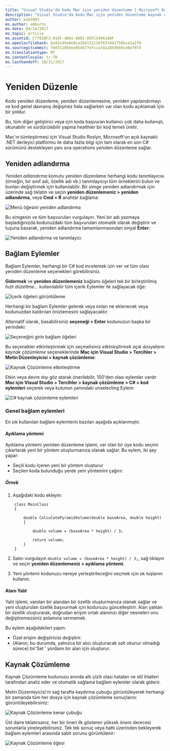 ```yaml
---
title: "Visual Studio'da kodu Mac için yeniden düzenleme | Microsoft Docs"
description: "Visual Studio'da kodu Mac için yeniden düzenleme kaynak çözümleme kullanımı ile basit yapılır."
author: asb3993
ms.author: amburns
ms.date: 04/14/2017
ms.topic: article
ms.assetid: C7782BF3-016F-4B41-8A81-85FC540A1A8F
ms.openlocfilehash: ba92cd9a0e9ca28d132116f65fd41758bce1a1f0
ms.sourcegitcommit: f40311056ea0b4677efcca74a285dbb0ce0e7974
ms.translationtype: MT
ms.contentlocale: tr-TR
ms.lasthandoff: 10/31/2017
---
```

# <a name="refactoring"></a>Yeniden Düzenle

Kodu yeniden düzenleme, yeniden düzenlemesine, yeniden yapılandırmayı ve kod genel davranış değişmez hala sağlarken var olan kodu açıklamak için bir yoldur.

Bu, tüm diğer geliştirici veya için koda başvuran kullanıcı çok daha kullanışlı, okunabilir ve sürdürülebilir yapma healthier bir kod temeli üretir.

Mac'ın tümleştirmesi için Visual Studio Roslyn, Microsoft'un açık kaynaklı .NET derleyici platformu ile daha fazla bilgi için tam olarak en son C# sürümünü destekleyen yanı sıra operations yeniden düzenleme sağlar.

## <a name="renaming"></a>Yeniden adlandırma 

*Yeniden adlandırma* komutu yeniden düzenleme herhangi kodu tanımlayıcısı (örneğin, bir sınıf adı, özellik adı vb.) tanımlayıcıyı tüm örneklerini bulun ve bunları değiştirmek için kullanılabilir. Bir simge yeniden adlandırmak için üzerinde sağ tıklatın ve seçin **yeniden düzenlemeniz > yeniden adlandırma**, veya **Cmd + R** anahtar bağlama:

![Menü öğesini yeniden adlandırma](media/refactoring-renaming1.png)

Bu simgenin ve tüm başvuruları vurgulayın. Yeni bir adı yazmaya başladığınızda kodunuzdaki tüm başvuruları otomatik olarak değiştirir ve tuşuna basarak, yeniden adlandırma tamamlanmasından sinyal **Enter**:

 ![Yeniden adlandırma ve tanımlayıcı](media/refactoring-renaming2.png)

## <a name="context-actions"></a>Bağlam Eylemler

Bağlam Eylemler, herhangi bir C# kod incelemek izin ver ve tüm olası yeniden düzenleme seçenekleri görebilirsiniz. 

**Gidermek** ve **yeniden düzenlemeniz** bağlamı öğeleri tek bir birleştirilmiş *hızlı düzeltme...*  kullanılabilir tüm içerik Eylemler ile sağlayacak öğe:

![İçerik öğeleri görüntüleme](media/refactoring-context-action.png)

Herhangi bir bağlam Eylemler gelerek veya onları ne eklenecek veya kodunuzdan kaldırılan önizlemesini sağlayacaktır.

Alternatif olarak, basabilirsiniz **seçeneği + Enter** kodunuzun başka bir yerindeki:

![Seçeneğini girin bağlam öğeleri](media/refactoring-image2a.png)

Bu seçenekler etkinleştirmek için seçmelisiniz *etkinleştirmek açık dosyaların kaynak çözümleme* seçeneklerinde **Mac için Visual Studio > Tercihler > Metin Düzenleyicisi > kaynak çözümleme**:

 ![Kaynak Çözümleme etkinleştirme](media/refactoring-options.png)

Etkin veya devre dışı göz atarak önerilebilir, 100'den olası eylemler vardır **Mac için Visual Studio > Tercihler > kaynak çözümleme > C# > kod eylemleri** seçerek veya kutunun yanındaki unselecting Eylem:

 ![C# kaynak çözümleme eylemleri](media/refactoring-image3a.png)

### <a name="common-context-actions"></a>Genel bağlam eylemleri

En sık kullanılan bağlam eylemlerin bazıları aşağıda açıklanmıştır.

#### <a name="extract-method"></a>Ayıklama yöntemi

Ayıklama yöntemi yeniden düzenleme işlemi, var olan bir üye kodu seçimi çıkartarak yeni bir yöntem oluşturmanıza olanak sağlar. Bu eylem, iki şey yapar:

* Seçili kodu içeren yeni bir yöntem oluşturur
* Seçilen koda bulunduğu yerde yeni yöntemini çağırır.

##### <a name="example"></a>Örnek

1. Aşağıdaki kodu ekleyin:

```
    class MainClass
    {

        double CalculatePyramidVolume(double baseArea, double height)
        {

            double volume = (baseArea * height) / 3;

            return volume;
        }
    }
```

2. Satırı vurgulayın `double volume = (baseArea * height) / 3;`, sağ tıklayın ve seçin **yeniden düzenlemeniz > ayıklama yöntemi**.

3. Yeni yöntemi kodunuzu nereye yerleştirileceğini seçmek için ok tuşlarını kullanın.


#### <a name="encapsulate-field"></a>Alanı Yalıt

Yalıt işlemi, varolan bir alandan bir özellik oluşturmanıza olanak sağlar ve yeni oluşturulan özellik başvurmak için kodunuzu güncelleştirir. Alan yalıtan bir özellik oluşturarak, doğrudan erişim ortak alanınızı diğer nesneleri onu değiştiremezsiniz anlamına vermemek.

Bu eylem aşağıdakileri yapın:

* Özel erişim değiştiricisi değiştirir.
* (Alanın; bu durumda, yalnızca bir alıcı oluşturacak salt okunur olmadığı sürece) bir'Set ' yordamı bir alan için oluşturur.


## <a name="source-analysis"></a>Kaynak Çözümleme

Kaynak Çözümleme kodunuzu anında altı çizili olası hataları ve stil ihlalleri tarafından analiz eder ve otomatik sağlama bağlam eylemler olarak giderir. 

Metin Düzenleyicisi'ni sağ tarafta kaydırma çubuğu görüntüleyerek herhangi bir zamanda tüm her dosya için kaynak çözümleme sonuçlarını görüntüleyebilirsiniz:

 ![Kaynak Çözümleme kenar çubuğu](media/refactoring-image4a.png)

Üst daire tıklatırsanız, her bir öneri ilk gösteren yüksek önem derecesi sorunlarla yineleyebilirsiniz. Tek tek sonuç veya hattı üzerinden bekleyerek bağlam eylemleri arasında sabit sorunu görüntülenir:

 ![Kaynak Çözümleme öğesi](media/refactoring-image5.png)

